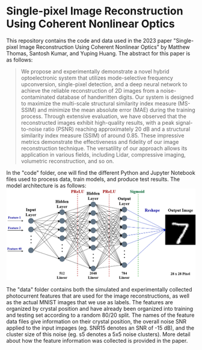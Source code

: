# Single-pixel Image Reconstruction Using Coherent Nonlinear Optics

This repository contains the code and data used in the 2023 paper "Single-pixel Image Reconstruction Using Coherent Nonlinear Optics" by Matthew Thomas, Santosh Kumar, and Yuping Huang. The abstract for this paper is as follows:

> We propose and experimentally demonstrate a novel hybrid optoelectronic system that utilizes mode-selective frequency upconversion, single-pixel detection, and a deep neural network to achieve the reliable reconstruction of 2D images from a noise-contaminated database of handwritten digits. Our system is designed to maximize the multi-scale structural similarity index measure (MS-SSIM) and minimize the mean absolute error (MAE) during the training process. Through extensive evaluation, we have observed that the reconstructed images exhibit high-quality results, with a peak signal-to-noise ratio (PSNR) reaching approximately 20 dB and a structural similarity index measure (SSIM) of around 0.85. These impressive metrics demonstrate the effectiveness and fidelity of our image reconstruction technique. The versatility of our approach allows its application in various fields, including Lidar, compressive imaging, volumetric reconstruction, and so on.

In the "code" folder, one will find the different Python and Jupyter Notebook files used to process data, train models, and produce test results. The model architecture is as follows:
![Model Architecture](img/model.png)

The "data" folder contains both the simulated and experimentally collected photocurrent features that are used for the image reconstructions, as well as the actual MNIST images that we use as labels. The features are organized by crystal position and have already been organized into training and testing set according to a random 80/20 split. The names of the feature data files give information on their crystal position, the overall noise SNR applied to the input impages (eg. SNR15 denotes an SNR of -15 dB), and the cluster size of this noise (eg. s5 denotes a 5x5 noise clusters). More detail about how the feature information was collected is provided in the paper.
